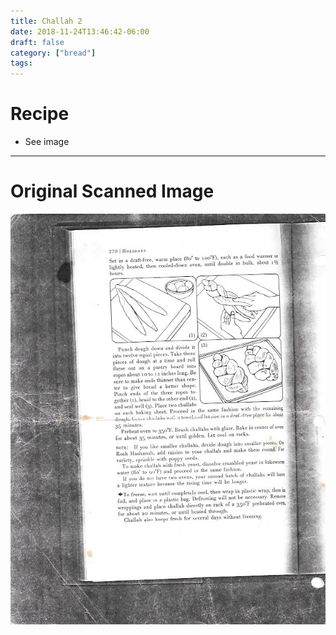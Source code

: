 ```yaml
---
title: Challah 2
date: 2018-11-24T13:46:42-06:00
draft: false
category: ["bread"]
tags:
---
```


# Recipe

- See image

-----

# Original Scanned Image

![](/bread/challah-2.png)